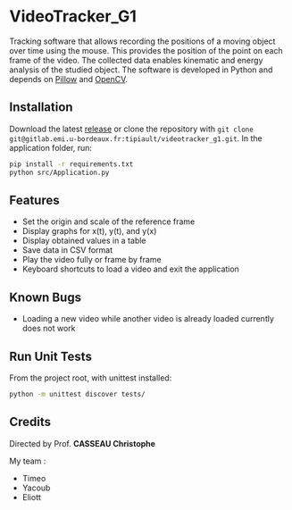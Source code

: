 # VideoTracker_G1

Tracking software that allows recording the positions of a moving object over time using the mouse. This provides the position of the point on each frame of the video. The collected data enables kinematic and energy analysis of the studied object. The software is developed in Python and depends on [Pillow](https://pypi.org/project/pillow/) and [OpenCV](https://pypi.org/project/opencv-python/).

## Installation

Download the latest [release](https://gitlab.emi.u-bordeaux.fr/tipiault/videotracker_g1/-/releases) or clone the repository with `git clone git@gitlab.emi.u-bordeaux.fr:tipiault/videotracker_g1.git`. In the application folder, run:

```sh
pip install -r requirements.txt
python src/Application.py
```

## Features

- Set the origin and scale of the reference frame
- Display graphs for x(t), y(t), and y(x)
- Display obtained values in a table
- Save data in CSV format
- Play the video fully or frame by frame
- Keyboard shortcuts to load a video and exit the application

## Known Bugs

- Loading a new video while another video is already loaded currently does not work

## Run Unit Tests

From the project root, with unittest installed:
```sh
python -m unittest discover tests/
```

## Credits 

Directed by Prof. __CASSEAU Christophe__

My team :
- Timeo 
- Yacoub
- Eliott